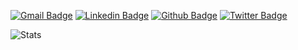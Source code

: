 [![Gmail Badge](https://img.shields.io/badge/villeristimaki-c14438?style=flat&logo=Gmail&logoColor=white&link=mailto:villeristimaki@gmail.com)](mailto:villeristimaki@gmail.com)
[![Linkedin Badge](https://img.shields.io/badge/villeristimaki-0072b1?style=flat&logo=Linkedin&logoColor=white&link=https://www.linkedin.com/in/villeristimaki/)](https://www.linkedin.com/in/villeristimaki/)
[![Github Badge](https://img.shields.io/badge/-villeristi-grey?style=flat&logo=github&logoColor=white&link=https://github.com/villeristi/)](https://www.github.com/villeristi/)
[![Twitter Badge](https://img.shields.io/badge/-villeristi-00acee?style=flat&logo=twitter&logoColor=white&link=https://twitter.com/villeristi/)](https://www.twitter.com/villeristi/)

![Stats](https://github-readme-stats.vercel.app/api?username=villeristi&count_private=true)
